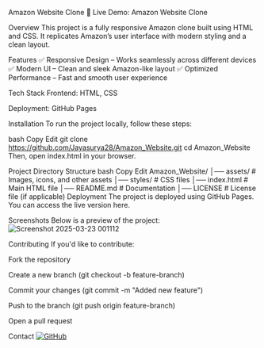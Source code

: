 Amazon Website Clone
🚀 Live Demo: Amazon Website Clone

Overview
This project is a fully responsive Amazon clone built using HTML and CSS. It replicates Amazon’s user interface with modern styling and a clean layout.

Features
✅ Responsive Design – Works seamlessly across different devices
✅ Modern UI – Clean and sleek Amazon-like layout
✅ Optimized Performance – Fast and smooth user experience

Tech Stack
Frontend: HTML, CSS

Deployment: GitHub Pages

Installation
To run the project locally, follow these steps:

bash
Copy
Edit
git clone https://github.com/Jayasurya28/Amazon_Website.git
cd Amazon_Website
Then, open index.html in your browser.

Project Directory Structure
bash
Copy
Edit
Amazon_Website/
│── assets/        # Images, icons, and other assets
│── styles/        # CSS files
│── index.html     # Main HTML file
│── README.md      # Documentation
│── LICENSE        # License file (if applicable)
Deployment
The project is deployed using GitHub Pages. You can access the live version here.

Screenshots
Below is a preview of the project:
![Screenshot 2025-03-23 001112](https://github.com/user-attachments/assets/10c6f2c5-4116-42de-878a-425b6378681c)

Contributing
If you'd like to contribute:

Fork the repository

Create a new branch (git checkout -b feature-branch)

Commit your changes (git commit -m "Added new feature")

Push to the branch (git push origin feature-branch)

Open a pull request

Contact
<a href="https://github.com/Jayasurya28"> <img src="https://img.shields.io/badge/GitHub-181717.svg?style=for-the-badge&logo=GitHub&logoColor=white" alt="GitHub"/> </a>
